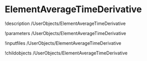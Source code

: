 <!-- MOOSE Documentation Stub: Remove this when content is added. -->

# ElementAverageTimeDerivative
!description /UserObjects/ElementAverageTimeDerivative

!parameters /UserObjects/ElementAverageTimeDerivative

!inputfiles /UserObjects/ElementAverageTimeDerivative

!childobjects /UserObjects/ElementAverageTimeDerivative
